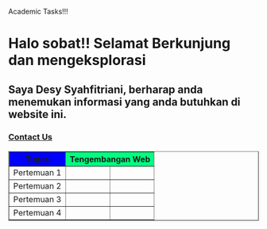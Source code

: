 Academic Tasks!!!

<h1>Halo sobat!! Selamat Berkunjung dan mengeksplorasi

<h2>Saya Desy Syahfitriani, berharap anda menemukan informasi yang anda butuhkan di website ini.

<h3><a href="https://wa.me/6281263237575">Contact Us</a>
<h4>
</head>
<body>
    <table border="1">
        <tr>
            <th rowspan="1" bgcolor="blue">Tugas</th>
            <th colspan="2" bgcolor="#00ff80">Tengembangan Web</th>  
        </tr>
        <tr>
            <td>Pertemuan 1</td>
            <td></td>
            <td></td>
        </tr>
        <tr>
            <td>Pertemuan 2</td>
            <td></td>
            <td></td>
        </tr>
        <tr>
            <td>Pertemuan 3</td>
            <td></td>
            <td></td>
        </tr>
        <tr>
            <td>Pertemuan 4</td>
            <td></td>
            <td></td>
        </tr>
    </table>

<!--
**DesySyahfitriani/desysyahfitriani** is a ✨ _special_ ✨ repository because its `README.md` (this file) appears on your GitHub profile.

Here are some ideas to get you started:

- 🔭 I’m currently working on ...
- 🌱 I’m currently learning ...
- 👯 I’m looking to collaborate on ...
- 🤔 I’m looking for help with ...
- 💬 Ask me about ...
- 📫 How to reach me: ...
- 😄 Pronouns: ...
- ⚡ Fun fact: ...
-->
